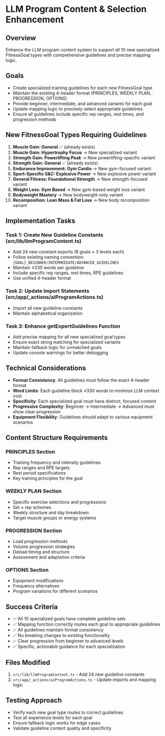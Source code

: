 # LLM Program Content & Selection Enhancement

## Overview
Enhance the LLM program content system to support all 10 new specialized FitnessGoal types with comprehensive guidelines and precise mapping logic.

## Goals
- Create specialized training guidelines for each new FitnessGoal type
- Maintain the existing 4-header format (PRINCIPLES, WEEKLY PLAN, PROGRESSION, OPTIONS)
- Provide beginner, intermediate, and advanced variants for each goal
- Update mapping logic to precisely select appropriate guidelines
- Ensure all guidelines include specific rep ranges, rest times, and progression methods

## New FitnessGoal Types Requiring Guidelines
1. **Muscle Gain: General** ✅ (already exists)
2. **Muscle Gain: Hypertrophy Focus** → New specialized variant
3. **Strength Gain: Powerlifting Peak** → New powerlifting-specific variant
4. **Strength Gain: General** ✅ (already exists)
5. **Endurance Improvement: Gym Cardio** → New gym-focused variant
6. **Sport-Specific S&C: Explosive Power** → New explosive power variant
7. **General Fitness: Foundational Strength** → New strength-focused variant
8. **Weight Loss: Gym Based** → New gym-based weight loss variant
9. **Bodyweight Mastery** → New bodyweight-only variant
10. **Recomposition: Lean Mass & Fat Loss** → New body recomposition variant

## Implementation Tasks

### Task 1: Create New Guideline Constants (src/lib/llmProgramContent.ts)
- Add 24 new constant exports (8 goals × 3 levels each)
- Follow existing naming convention: `{GOAL}_BEGINNER/INTERMEDIATE/ADVANCED_GUIDELINES`
- Maintain ≤330 words per guideline
- Include specific rep ranges, rest times, RPE guidelines
- Use unified 4-header format

### Task 2: Update Import Statements (src/app/_actions/aiProgramActions.ts)
- Import all new guideline constants
- Maintain alphabetical organization

### Task 3: Enhance getExpertGuidelines Function
- Add precise mapping for all new specialized goal types
- Ensure exact string matching for specialized variants
- Maintain fallback logic for unmatched goals
- Update console warnings for better debugging

## Technical Considerations
- **Format Consistency**: All guidelines must follow the exact 4-header format
- **Word Limits**: Each guideline block ≤330 words to minimize LLM context cost
- **Specificity**: Each specialized goal must have distinct, focused content
- **Progressive Complexity**: Beginner → Intermediate → Advanced must show clear progression
- **Equipment Flexibility**: Guidelines should adapt to various equipment scenarios

## Content Structure Requirements

### PRINCIPLES Section
- Training frequency and intensity guidelines
- Rep ranges and RPE targets
- Rest period specifications
- Key training principles for the goal

### WEEKLY PLAN Section
- Specific exercise selections and progressions
- Set × rep schemes
- Weekly structure and day breakdown
- Target muscle groups or energy systems

### PROGRESSION Section
- Load progression methods
- Volume progression strategies
- Deload timing and structure
- Assessment and adaptation criteria

### OPTIONS Section
- Equipment modifications
- Frequency alternatives
- Program variations for different scenarios

## Success Criteria
- ✅ All 10 specialized goals have complete guideline sets
- ✅ Mapping function correctly routes each goal to appropriate guidelines
- ✅ All guidelines maintain format consistency
- ✅ No breaking changes to existing functionality
- ✅ Clear progression from beginner to advanced levels
- ✅ Specific, actionable guidance for each specialization

## Files Modified
1. `src/lib/llmProgramContent.ts` - Add 24 new guideline constants
2. `src/app/_actions/aiProgramActions.ts` - Update imports and mapping logic

## Testing Approach
- Verify each new goal type routes to correct guidelines
- Test all experience levels for each goal
- Ensure fallback logic works for edge cases
- Validate guideline content quality and specificity 